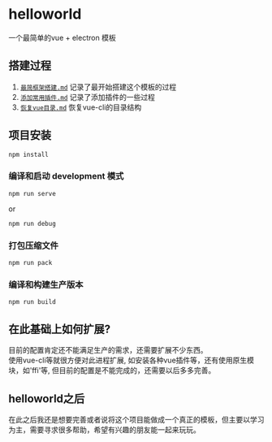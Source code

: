 # helloworld
一个最简单的vue + electron 模板
## 搭建过程
1. [`最简框架搭建.md`](./docs/1.最简框架搭建.md) 记录了最开始搭建这个模板的过程
2. [`添加常用插件.md`](./docs/2.添加常用插件.md) 记录了添加插件的一些过程
3. [`恢复vue目录.md`](./docs/3.恢复vue目录.md) 恢复vue-cli的目录结构
## 项目安装
```
npm install
```

### 编译和启动 development 模式
```
npm run serve
```
or
```
npm run debug 
```
### 打包压缩文件
```
npm run pack
```
### 编译和构建生产版本
```
npm run build
```

## 在此基础上如何扩展?
目前的配置肯定还不能满足生产的需求，还需要扩展不少东西。  
使用vue-cli等就很方便对此进程扩展, 如安装各种vue插件等，还有使用原生模块，如'ffi'等, 但目前的配置是不能完成的，还需要以后多多完善。

## helloworld之后
在此之后我还是想要完善或者说将这个项目能做成一个真正的模板，但主要以学习为主，需要寻求很多帮助，希望有兴趣的朋友能一起来玩玩。
